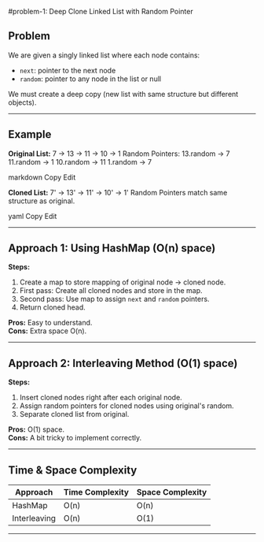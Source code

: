 #problem-1: Deep Clone Linked List with Random Pointer

## Problem
We are given a singly linked list where each node contains:
- `next`: pointer to the next node
- `random`: pointer to any node in the list or null

We must create a deep copy (new list with same structure but different objects).

---

## Example
**Original List:**
7 -> 13 -> 11 -> 10 -> 1
Random Pointers:
13.random -> 7
11.random -> 1
10.random -> 11
1.random -> 7

markdown
Copy
Edit

**Cloned List:**
7' -> 13' -> 11' -> 10' -> 1'
Random Pointers match same structure as original.

yaml
Copy
Edit

---

## Approach 1: Using HashMap (O(n) space)
**Steps:**
1. Create a map to store mapping of original node → cloned node.
2. First pass: Create all cloned nodes and store in the map.
3. Second pass: Use map to assign `next` and `random` pointers.
4. Return cloned head.

**Pros:** Easy to understand.  
**Cons:** Extra space O(n).

---

## Approach 2: Interleaving Method (O(1) space)
**Steps:**
1. Insert cloned nodes right after each original node.
2. Assign random pointers for cloned nodes using original's random.
3. Separate cloned list from original.

**Pros:** O(1) space.  
**Cons:** A bit tricky to implement correctly.

---

## Time & Space Complexity
| Approach | Time Complexity | Space Complexity |
|----------|----------------|------------------|
| HashMap  | O(n)           | O(n)             |
| Interleaving | O(n)       | O(1)             |

---
